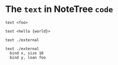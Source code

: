 # The `text` in NoteTree `code`

```
text <foo>

text <hello {world}>

text ./external

text ./external
  bind x, size 10
  bind y, loan foo
```
